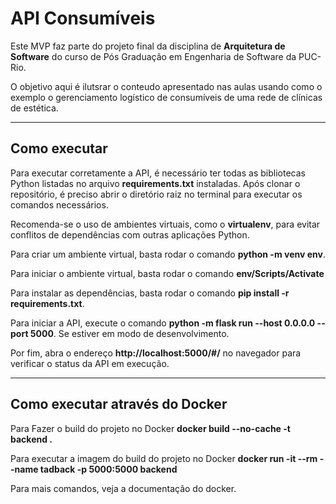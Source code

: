 # API Consumíveis

Este MVP faz parte do projeto final da disciplina de **Arquitetura de Software** do curso de Pós Graduação em Engenharia de Software da PUC-Rio.

O objetivo aqui é ilutsrar o conteudo apresentado nas aulas usando como o exemplo o gerenciamento logístico de consumíveis de uma rede de clínicas de estética.

---
## Como executar 


Para executar corretamente a API, é necessário ter todas as bibliotecas Python listadas no arquivo **requirements.txt** instaladas. Após clonar o repositório, é preciso abrir o diretório raiz no terminal para executar os comandos necessários.

Recomenda-se o uso de ambientes virtuais, como o **virtualenv**, para evitar conflitos de dependências com outras aplicações Python.

Para criar um ambiente virtual, basta rodar o comando **python -m venv env**.

Para iniciar o ambiente virtual, basta rodar o comando **env/Scripts/Activate**

Para instalar as dependências, basta rodar o comando **pip install -r requirements.txt**.

Para iniciar a API, execute o comando **python -m flask run --host 0.0.0.0 --port 5000**. Se estiver em modo de desenvolvimento.

Por fim, abra o endereço **http://localhost:5000/#/** no navegador para verificar o status da API em execução.

---
## Como executar através do Docker

Para Fazer o build do projeto no Docker **docker build --no-cache -t backend .**

Para executar a imagem do build do projeto no Docker **docker run -it --rm --name tadback -p 5000:5000 backend**

Para mais comandos, veja a documentação do docker.